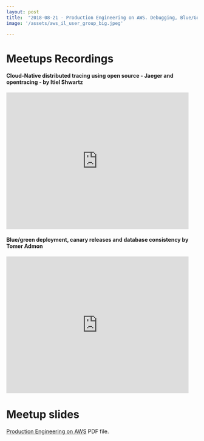 ```yaml
---
layout: post
title:  "2018-08-21 - Production Engineering on AWS. Debugging, Blue/Green, Canary, DB consistency"
image: '/assets/aws_il_user_group_big.jpeg'

---
```


# Meetups Recordings

#### Cloud-Native distributed tracing using open source - Jaeger and opentracing - by Itiel Shwartz
<iframe width="480" height="360" src="https://www.youtube.com/embed/gRE_TbYEsjE" frameborder="0"> </iframe>

#### Blue/green deployment, canary releases and database consistency by Tomer Admon
<iframe width="480" height="360" src="https://www.youtube.com/embed/imnXxcuQJU0" frameborder="0"> </iframe>

 
# Meetup slides

[Production Engineering on AWS](/assets/slides/Production_Engineering_on_AWS.pdf) PDF file.
